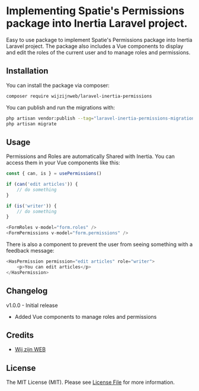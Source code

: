 # Implementing Spatie's Permissions package into Inertia Laravel project.

Easy to use package to implement Spatie's Permissions package into Inertia Laravel project. The package also includes 
a Vue components to display and edit the roles of the current user and to manage roles and permissions.

## Installation

You can install the package via composer:

```bash
composer require wijzijnweb/laravel-inertia-permissions
```

You can publish and run the migrations with:

```bash
php artisan vendor:publish --tag="laravel-inertia-permissions-migrations"
php artisan migrate
```

[//]: # (Optionally, you can publish the views using)

[//]: # ()
[//]: # (```bash)

[//]: # (php artisan vendor:publish --tag=":package_slug-views")

[//]: # (```)

## Usage

Permissions and Roles are automatically Shared with Inertia. 
You can access them in your Vue components like this:

```js
const { can, is } = usePermissions()

if (can('edit articles')) {
    // do something
}

if (is('writer')) {
    // do something
}
```

```js
<FormRoles v-model="form.roles" />
<FormPermissions v-model="form.permissions" />
```

There is also a component to prevent the user from seeing something with a feedback message:

```js
<HasPermission permission="edit articles" role="writer">
    <p>You can edit articles</p>
</HasPermission>
```


## Changelog

v1.0.0 - Initial release
- Added Vue components to manage roles and permissions

## Credits

- [Wij zijn WEB](https://github.com/wijzijnweb)

## License

The MIT License (MIT). Please see [License File](LICENSE.md) for more information.
